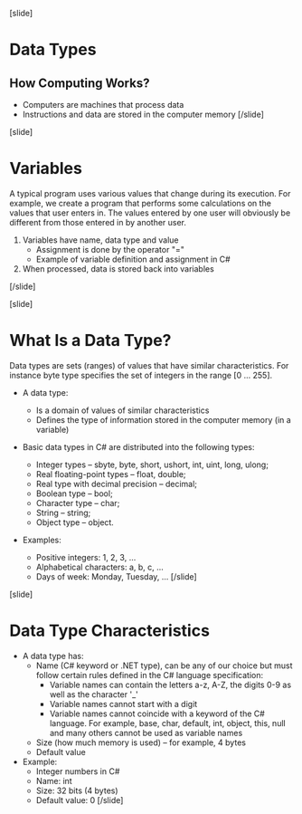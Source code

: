 [slide]
# Data Types
## How Computing Works?
- Computers are machines that process data
- Instructions and data are stored in the computer memory
[/slide]

[slide]
# Variables
A typical program uses various values that change during its execution. For example, we create a program that performs some calculations on the values that user enters in. The values entered by one user will obviously be different from those entered in by another user. 
1. Variables have name, data type and value
    - Assignment is done by the operator "=" 
    - Example of variable definition and assignment in C#
2. When processed, data is stored back into variables

[/slide]

[slide]
# What Is a Data Type?
Data types are sets (ranges) of values that have similar characteristics. For instance byte type specifies the set of integers in the range [0 … 255].

- A data type: 
    - Is a domain of values of similar characteristics
    - Defines the type of information stored in the computer memory (in a variable)

- Basic data types in C# are distributed into the following types:
    - Integer types – sbyte, byte, short, ushort, int, uint, long, ulong;
    - Real floating-point types – float, double;
    - Real type with decimal precision – decimal;
    - Boolean type – bool;
    - Character type – char;
    - String – string;
    - Object type – object.  

- Examples:
    - Positive integers: 1, 2, 3, …
    - Alphabetical characters: a, b, c, …
    - Days of week: Monday, Tuesday, …
[/slide]


[slide]
# Data Type Characteristics
- A data type has:
    - Name (C# keyword or .NET type), can be any of our choice but must follow certain rules defined in the C# language specification:
        - Variable names can contain the letters a-z, A-Z, the digits 0-9 as well as the character '_'
        - Variable names cannot start with a digit
        - Variable names cannot coincide with a keyword of the C# language. For example, base, char, default, int, object, this, null and many others cannot be used as variable names
    - Size (how much memory is used) – for example, 4 bytes
    - Default value
- Example:
    - Integer numbers in C#
    - Name: int
    - Size: 32 bits (4 bytes)
    - Default value: 0
[/slide]
